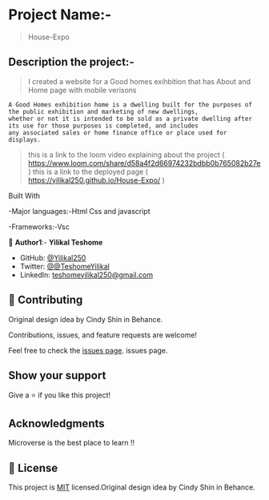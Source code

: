 # Project Name:-

> House-Expo

## Description the project:-
>

> I created a website for a Good homes exihbition that has About and Home page with mobile verisons 
    
    A Good Homes exhibition home is a dwelling built for the purposes of the public exhibition and marketing of new dwellings,
    whether or not it is intended to be sold as a private dwelling after its use for those purposes is completed, and includes 
    any associated sales or home finance office or place used for displays.
    
    

> this is a link to the loom video explaining about the project ( https://www.loom.com/share/d58a4f2d66974232bdbb0b765082b27e  )
>  this is a link to the deployed page (  https://yilikal250.github.io/House-Expo/ )


Built With

-Major languages:-Html Css and javascript

-Frameworks:-Vsc


👤 **Author1**:- **Yilikal Teshome**

- GitHub: [@Yilikal250](https://github.com/githubhandle)
- Twitter: [@@TeshomeYilikal](https://twitter.com/twitterhandle)
- LinkedIn: [teshomeyilikal250@gmail.com](https://linkedin.com/in/linkedinhandle)


## 🤝 Contributing

Original design idea by Cindy Shin in Behance.

Contributions, issues, and feature requests are welcome!

Feel free to check the [issues page](../../issues/). issues page. 


## Show your support

Give a ⭐️ if you like this project!



## Acknowledgments

Microverse is the best place to learn !!



## 📝 License

This project is [MIT](./MIT.md) licensed.Original design idea by Cindy Shin in Behance.
